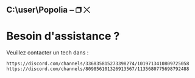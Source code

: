 ## C:\user\Popolia ⎯ ❐ ⤬

# Besoin d'assistance ?                       

Veuillez contacter un tech dans :

```https://discord.com/channels/336835815273398274/1019713410809725058 ```
```https://discord.com/channels/809856101326913567/1135680775698792488 ```
